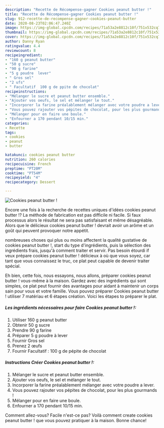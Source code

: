 ```yaml
---
description: "Recette de Récompense-gagner Cookies peanut butter !"
title: "Recette de Récompense-gagner Cookies peanut butter !"
slug: 912-recette-de-recompense-gagner-cookies-peanut-butter
date: 2020-08-23T02:06:47.240Z
image: https://img-global.cpcdn.com/recipes/71a53a2e8812c10f/751x532cq70/cookies-peanut-butter-photo-principale-de-la-recette.jpg
thumbnail: https://img-global.cpcdn.com/recipes/71a53a2e8812c10f/751x532cq70/cookies-peanut-butter-photo-principale-de-la-recette.jpg
cover: https://img-global.cpcdn.com/recipes/71a53a2e8812c10f/751x532cq70/cookies-peanut-butter-photo-principale-de-la-recette.jpg
author: Danny Ryan
ratingvalue: 4.4
reviewcount: 8
recipeingredient:
- "160 g peanut butter"
- "50 g sucre"
- "90 g farine"
- "5 g poudre  lever"
- " Gros sel"
- "2 ufs"
- " Facultatif  100 g de ppite de chocolat"
recipeinstructions:
- "Mélanger le sucre et peanut butter ensemble."
- "Ajouter vos oeufs, le sel et mélanger le tout."
- "Incorporer la farine préalablement mélanger avec votre poudre a lever."
- "Vous pouvez rajouter vos pépites de chocolat, pour les plus gourmands !"
- "Mélanger pour en faire une boule."
- "Enfourner a 170 pendant 10/15 min."
categories:
- Recette
tags:
- cookies
- peanut
- butter

katakunci: cookies peanut butter 
nutrition: 260 calories
recipecuisine: French
preptime: "PT20M"
cooktime: "PT54M"
recipeyield: "4"
recipecategory: Dessert

---
```



![Cookies peanut butter !](https://img-global.cpcdn.com/recipes/71a53a2e8812c10f/751x532cq70/cookies-peanut-butter-photo-principale-de-la-recette.jpg)

Encore une fois à la recherche de recettes uniques d'idées cookies peanut butter !? La méthode de fabrication est pas difficile ni facile. Si faux processus alors le résultat ne sera pas satisfaisant et même désagréable. Alors que le délicieux cookies peanut butter ! devrait avoir un arôme et un goût qui peuvent provoquer notre appétit.

nombreuses choses qui plus ou moins affectent la qualité gustative de cookies peanut butter !, start du type d'ingrédients, puis la sélection des ingrédients frais, jusqu'à comment traiter et servir. Pas besoin étourdi if veux prépare cookies peanut butter ! délicieux à où que vous soyez, car tant que vous connaissez le truc, ce plat peut capable de devenir traiter spécial.




Eh bien, cette fois, nous essayons, nous allons, préparer cookies peanut butter ! vous-même à la maison. Gardez avec des ingrédients qui sont simples, ce plat peut fournir des avantages pour aidant à maintenir un corps sain pour vous et votre famille. Vous pouvez préparer Cookies peanut butter ! utiliser 7 matériau et 6 étapes création. Voici les étapes to préparer le plat.

<!--inarticleads1-->

##### Les ingrédients nécessaires pour faire Cookies peanut butter !:

1. Utiliser 160 g peanut butter
1. Obtenir 50 g sucre
1. Prendre 90 g farine
1. Préparer 5 g poudre à lever
1. Fournir  Gros sel
1. Prenez 2 œufs
1. Fournir  Facultatif : 100 g de pépite de chocolat




<!--inarticleads2-->

##### Instructions Créer Cookies peanut butter !:

1. Mélanger le sucre et peanut butter ensemble.
1. Ajouter vos oeufs, le sel et mélanger le tout.
1. Incorporer la farine préalablement mélanger avec votre poudre a lever.
1. Vous pouvez rajouter vos pépites de chocolat, pour les plus gourmands !
1. Mélanger pour en faire une boule.
1. Enfourner a 170 pendant 10/15 min.





Comment allez-vous? Facile n'est-ce pas? Voilà comment create cookies peanut butter ! que vous pouvez pratiquer à la maison. Bonne chance!
